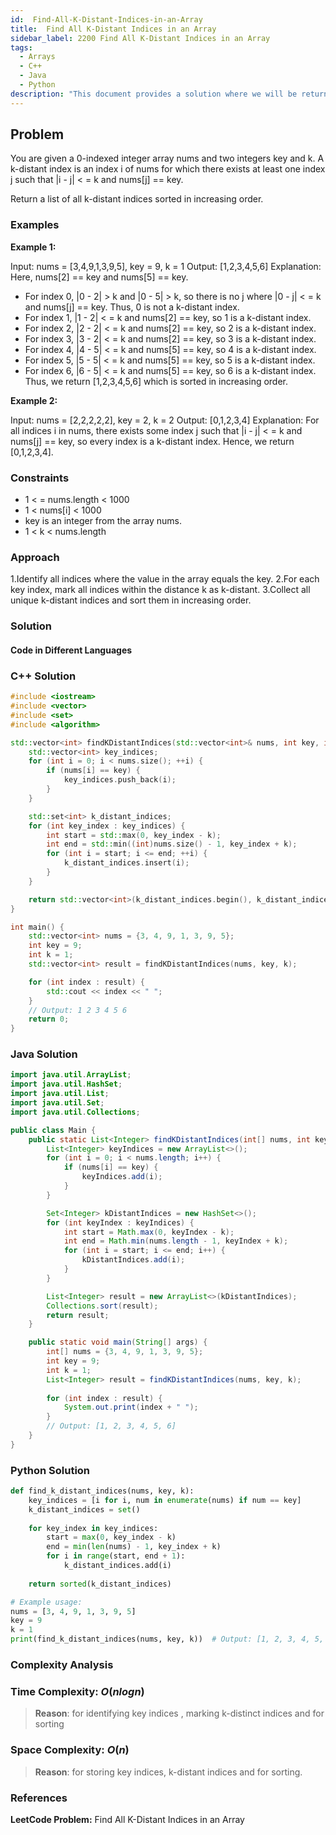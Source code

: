 ```yaml
---
id:  Find-All-K-Distant-Indices-in-an-Array
title:  Find All K-Distant Indices in an Array
sidebar_label: 2200 Find All K-Distant Indices in an Array
tags:
  - Arrays
  - C++
  - Java
  - Python
description: "This document provides a solution where we will be returning an array in increasing order , satisfying the condition given"
---
```


## Problem

You are given a 0-indexed integer array nums and two integers key and k. A k-distant index is an index i of nums for which there exists at least one index j such that |i - j| &lt; = k and nums[j] == key.

Return a list of all k-distant indices sorted in increasing order.

### Examples

**Example 1:**

Input: nums = [3,4,9,1,3,9,5], key = 9, k = 1
Output: [1,2,3,4,5,6]
Explanation: Here, nums[2] == key and nums[5] == key.
- For index 0, |0 - 2| &gt; k and |0 - 5| &gt; k, so there is no j where |0 - j| &lt; = k and nums[j] == key. Thus, 0 is not a k-distant index.
- For index 1, |1 - 2| &lt; = k and nums[2] == key, so 1 is a k-distant index.
- For index 2, |2 - 2| &lt; = k and nums[2] == key, so 2 is a k-distant index.
- For index 3, |3 - 2| &lt; = k and nums[2] == key, so 3 is a k-distant index.
- For index 4, |4 - 5| &lt; = k and nums[5] == key, so 4 is a k-distant index.
- For index 5, |5 - 5| &lt; = k and nums[5] == key, so 5 is a k-distant index.
- For index 6, |6 - 5| &lt; = k and nums[5] == key, so 6 is a k-distant index.
Thus, we return [1,2,3,4,5,6] which is sorted in increasing order. 

**Example 2:**

Input: nums = [2,2,2,2,2], key = 2, k = 2
Output: [0,1,2,3,4]
Explanation: For all indices i in nums, there exists some index j such that |i - j| &lt; = k and nums[j] == key, so every index is a k-distant index. 
Hence, we return [0,1,2,3,4].

### Constraints

- 1 &lt; = nums.length &lt; 1000
- 1 &lt; nums[i] &lt; 1000
- key is an integer from the array nums.
- 1 &lt; k &lt; nums.length

### Approach

1.Identify all indices where the value in the array equals the key.
2.For each key index, mark all indices within the distance k as k-distant.
3.Collect all unique k-distant indices and sort them in increasing order.

### Solution

#### Code in Different Languages

### C++ Solution

```cpp
#include <iostream>
#include <vector>
#include <set>
#include <algorithm>

std::vector<int> findKDistantIndices(std::vector<int>& nums, int key, int k) {
    std::vector<int> key_indices;
    for (int i = 0; i < nums.size(); ++i) {
        if (nums[i] == key) {
            key_indices.push_back(i);
        }
    }

    std::set<int> k_distant_indices;
    for (int key_index : key_indices) {
        int start = std::max(0, key_index - k);
        int end = std::min((int)nums.size() - 1, key_index + k);
        for (int i = start; i <= end; ++i) {
            k_distant_indices.insert(i);
        }
    }

    return std::vector<int>(k_distant_indices.begin(), k_distant_indices.end());
}

int main() {
    std::vector<int> nums = {3, 4, 9, 1, 3, 9, 5};
    int key = 9;
    int k = 1;
    std::vector<int> result = findKDistantIndices(nums, key, k);

    for (int index : result) {
        std::cout << index << " ";
    }
    // Output: 1 2 3 4 5 6
    return 0;
}

```

### Java Solution

```java
import java.util.ArrayList;
import java.util.HashSet;
import java.util.List;
import java.util.Set;
import java.util.Collections;

public class Main {
    public static List<Integer> findKDistantIndices(int[] nums, int key, int k) {
        List<Integer> keyIndices = new ArrayList<>();
        for (int i = 0; i < nums.length; i++) {
            if (nums[i] == key) {
                keyIndices.add(i);
            }
        }

        Set<Integer> kDistantIndices = new HashSet<>();
        for (int keyIndex : keyIndices) {
            int start = Math.max(0, keyIndex - k);
            int end = Math.min(nums.length - 1, keyIndex + k);
            for (int i = start; i <= end; i++) {
                kDistantIndices.add(i);
            }
        }

        List<Integer> result = new ArrayList<>(kDistantIndices);
        Collections.sort(result);
        return result;
    }

    public static void main(String[] args) {
        int[] nums = {3, 4, 9, 1, 3, 9, 5};
        int key = 9;
        int k = 1;
        List<Integer> result = findKDistantIndices(nums, key, k);
        
        for (int index : result) {
            System.out.print(index + " ");
        }
        // Output: [1, 2, 3, 4, 5, 6]
    }
}

```

### Python Solution

```python
def find_k_distant_indices(nums, key, k):
    key_indices = [i for i, num in enumerate(nums) if num == key]
    k_distant_indices = set()
    
    for key_index in key_indices:
        start = max(0, key_index - k)
        end = min(len(nums) - 1, key_index + k)
        for i in range(start, end + 1):
            k_distant_indices.add(i)
    
    return sorted(k_distant_indices)

# Example usage:
nums = [3, 4, 9, 1, 3, 9, 5]
key = 9
k = 1
print(find_k_distant_indices(nums, key, k))  # Output: [1, 2, 3, 4, 5, 6]

```

### Complexity Analysis

### Time Complexity: $O(nlogn)$

> **Reason**: for identifying key indices , marking k-distinct indices and for sorting
### Space Complexity: $O(n)$

> **Reason**: for storing key indices, k-distant indices and for sorting.



### References

**LeetCode Problem:** Find All K-Distant Indices in an Array
